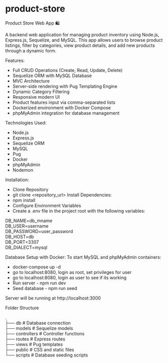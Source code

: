 # product-store

Product Store Web App 🛍️

A backend web application for managing product inventory using Node.js, Express.js, Sequelize, and MySQL. This app allows users to browse product listings, filter by categories, view product details, and add new products through a dynamic form.

Features:
* Full CRUD Operations (Create, Read, Update, Delete)
* Sequelize ORM with MySQL Database
* MVC Architecture
* Server-side rendering with Pug Templating Engine
* Dynamic Category Filtering
* Responsive modern UI
* Product features input via comma-separated lists
* Dockerized environment with Docker Compose
* phpMyAdmin integration for database management

Technologies Used:
* Node.js
* Express.js
* Sequelize ORM
* MySQL
* Pug
* Docker
* phpMyAdmin
* Nodemon

Installation:
* Clone Repository
* git clone <repository_url>
Install Dependencies:
* npm install
* Configure Environment Variables
* Create a .env file in the project root with the following variables:

DB_NAME=db_mname  
DB_USER=username  
DB_PASSWORD=user_password  
DB_HOST=db  
DB_PORT=3307  
DB_DIALECT=mysql  

Database Setup with Docker:
To start MySQL and phpMyAdmin containers:
* docker-compose up -d
* go to localhost:8080, login as root, set privileges for user
* go to localhost:8080, login as user to see if its working
* Run server - npm run dev
* Seed database - npm run seed

Server will be running at http://localhost:3000

Folder Structure

.  
├── db               # Database connection  
├── models           # Sequelize models  
├── controllers      # Controller functions  
├── routes           # Express routes  
├── views            # Pug templates  
├── public           # CSS and static files  
└── scripts          # Database seeding scripts  